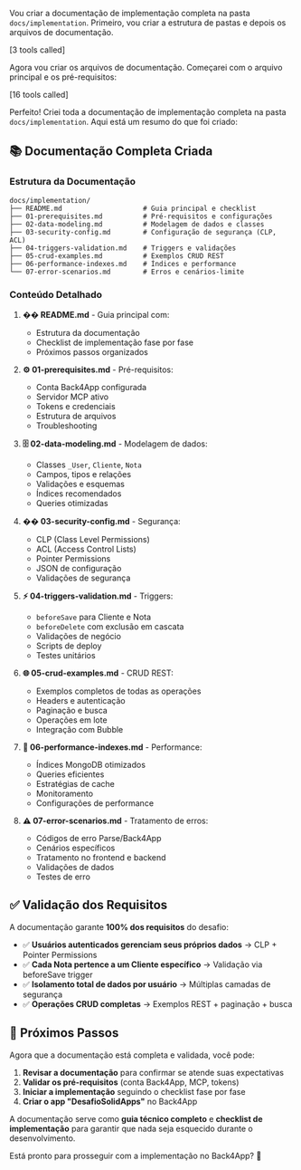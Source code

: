 Vou criar a documentação de implementação completa na pasta `docs/implementation`. Primeiro, vou criar a estrutura de pastas e depois os arquivos de documentação.


[3 tools called]

Agora vou criar os arquivos de documentação. Começarei com o arquivo principal e os pré-requisitos:


[16 tools called]

Perfeito! Criei toda a documentação de implementação completa na pasta `docs/implementation`. Aqui está um resumo do que foi criado:

## 📚 **Documentação Completa Criada**

### **Estrutura da Documentação**
```
docs/implementation/
├── README.md                    # Guia principal e checklist
├── 01-prerequisites.md          # Pré-requisitos e configurações
├── 02-data-modeling.md          # Modelagem de dados e classes
├── 03-security-config.md        # Configuração de segurança (CLP, ACL)
├── 04-triggers-validation.md    # Triggers e validações
├── 05-crud-examples.md          # Exemplos CRUD REST
├── 06-performance-indexes.md    # Índices e performance
└── 07-error-scenarios.md        # Erros e cenários-limite
```

### **Conteúdo Detalhado**

1. **�� README.md** - Guia principal com:
   - Estrutura da documentação
   - Checklist de implementação fase por fase
   - Próximos passos organizados

2. **⚙️ 01-prerequisites.md** - Pré-requisitos:
   - Conta Back4App configurada
   - Servidor MCP ativo
   - Tokens e credenciais
   - Estrutura de arquivos
   - Troubleshooting

3. **🗄️ 02-data-modeling.md** - Modelagem de dados:
   - Classes `_User`, `Cliente`, `Nota`
   - Campos, tipos e relações
   - Validações e esquemas
   - Índices recomendados
   - Queries otimizadas

4. **�� 03-security-config.md** - Segurança:
   - CLP (Class Level Permissions)
   - ACL (Access Control Lists)
   - Pointer Permissions
   - JSON de configuração
   - Validações de segurança

5. **⚡ 04-triggers-validation.md** - Triggers:
   - `beforeSave` para Cliente e Nota
   - `beforeDelete` com exclusão em cascata
   - Validações de negócio
   - Scripts de deploy
   - Testes unitários

6. **🌐 05-crud-examples.md** - CRUD REST:
   - Exemplos completos de todas as operações
   - Headers e autenticação
   - Paginação e busca
   - Operações em lote
   - Integração com Bubble

7. **🚀 06-performance-indexes.md** - Performance:
   - Índices MongoDB otimizados
   - Queries eficientes
   - Estratégias de cache
   - Monitoramento
   - Configurações de performance

8. **⚠️ 07-error-scenarios.md** - Tratamento de erros:
   - Códigos de erro Parse/Back4App
   - Cenários específicos
   - Tratamento no frontend e backend
   - Validações de dados
   - Testes de erro

## ✅ **Validação dos Requisitos**

A documentação garante **100% dos requisitos** do desafio:

- ✅ **Usuários autenticados gerenciam seus próprios dados** → CLP + Pointer Permissions
- ✅ **Cada Nota pertence a um Cliente específico** → Validação via beforeSave trigger
- ✅ **Isolamento total de dados por usuário** → Múltiplas camadas de segurança
- ✅ **Operações CRUD completas** → Exemplos REST + paginação + busca

## 🎯 **Próximos Passos**

Agora que a documentação está completa e validada, você pode:

1. **Revisar a documentação** para confirmar se atende suas expectativas
2. **Validar os pré-requisitos** (conta Back4App, MCP, tokens)
3. **Iniciar a implementação** seguindo o checklist fase por fase
4. **Criar o app "DesafioSolidApps"** no Back4App

A documentação serve como **guia técnico completo** e **checklist de implementação** para garantir que nada seja esquecido durante o desenvolvimento.

Está pronto para prosseguir com a implementação no Back4App? 🚀